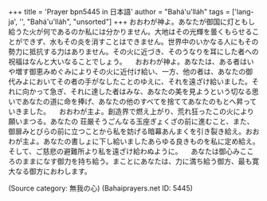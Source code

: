 +++
title = 'Prayer bpn5445 in 日本語'
author = "Bahá'u'lláh"
tags = ['lang-ja', '', "Bahá'u'lláh", "unsorted"]
+++
おおわが神よ。あなたが御国に灯ともし給うた火が何であるのか私には分かりません。大地はその光輝を曇くもらせることができず、水もその炎を消すことはできません。世界中のいかなる人にもその勢力に抵抗する力はありません。その火に近づき、そのうなりを耳にした者への祝福はなんと大いなることでしょう。
　おおわが神よ。あなたは、ある者はいや増す御恵みめぐみによりその火に近付け給い、一方、他の者は、あなたの御代みよにおいてその者の手がなしたことのゆえに、それを遠ざけ給いました。それに向かって急ぎ、それに達した者はみな、あなたの美を見ようという切なる思いであなたの道に命を捧げ、あなたの他のすべてを捨ててあなたのもとへ昇っていきました。
　おおわが主よ。創造界で燃え上がり、荒れ狂ったこの火により願いまつる。あなたの
荘厳そうごんなる玉座ぎょくざの前に進むこと、また、御扉みとびらの前に立つことから私を妨げる暗幕あんまくを引き裂き給え。おおわが主よ。あなたの書しょに下し給いましたあらゆる良きものを私に定め給え。そして、ご慈悲の避難所より私を遠ざけ給わぬように。
　あなたは御心みこころのままになす御力を持ち給う。まことにあなたは、力に満ち給う御方、最も寛大なる御方におわします。

(Source category: 無我の心)
(Bahaiprayers.net ID: 5445)
